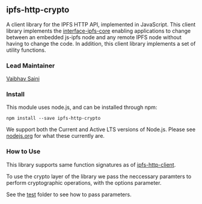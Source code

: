 ## ipfs-http-crypto

A client library for the IPFS HTTP API, implemented in JavaScript. This client library implements the [interface-ipfs-core](https://github.com/ipfs/ipfs-http-crypto) enabling applications to change between an embedded js-ipfs node and any remote IPFS node without having to change the code. In addition, this client library implements a set of utility functions.

### Lead Maintainer
[Vaibhav Saini](https://github.com/vasa-develop)

### Install
This module uses node.js, and can be installed through npm:
```
npm install --save ipfs-http-crypto
```

We support both the Current and Active LTS versions of Node.js. Please see [nodejs.org](https://nodejs.org/) for what these currently are.

### How to Use
This library supports same function signatures as of [ipfs-http-client](https://github.com/ipfs/js-ipfs-http-client).

To use the crypto layer of the library we pass the neccessary paramters to perform cryptographic operations, with the options parameter.

See the [test](/test) folder to see how to pass parameters.

